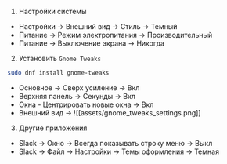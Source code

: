 1. Настройки системы
- Настройки -> Внешний вид -> Стиль -> Темный
- Питание -> Режим электропитания -> Производительный
- Питание -> Выключение экрана -> Никогда
2. Установить `Gnome Tweaks`
```sh
sudo dnf install gnome-tweaks
```
- Основное -> Сверх усиление -> Вкл
- Верхняя панель -> Секунды -> Вкл
- Окна - Центрировать новые окна -> Вкл
- Внешний вид ->
![[assets/gnome_tweaks_settings.png]]
3. Другие приложения
- Slack -> Окно -> Всегда показывать строку меню -> Выкл
- Slack -> Файл -> Настройки -> Темы оформления -> Темная
